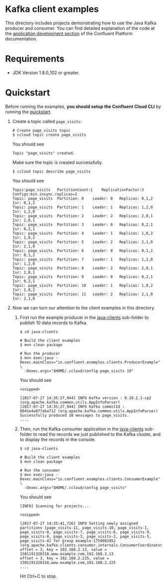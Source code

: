 # Kafka client examples

This directory includes projects demonstrating how to use the Java Kafka producer
and consumer. You can find detailed explanation of the code at the
[application development section](http://docs.confluent.io/3.2.2/app-development.html)
of the Confluent Platform documentation.


# Requirements


* JDK Version 1.8.0_102 or greater.


# Quickstart

Before running the examples, **you should setup the Confluent Cloud CLI** by running the [quickstart](https://support.confluent.io/hc/en-us/articles/115003275306-Confluent-Cloud-CLI-ccloud-quick-start
). 


1. Create a topic called `page_visits`:

	```shell
	# Create page_visits topic
	$ ccloud topic create page_visits
	```
	You should see
	
	```
	Topic "page_visits" created.
	```
	Make sure the topic is created successfully.
	
	```shell
	$ ccloud topic describe page_visits
	```
	
	You should see

	```
	Topic:page_visits	PartitionCount:1	ReplicationFactor:3	Configs:min.insync.replicas=2
	Topic: page_visits	Partition: 0	Leader: 0	Replicas: 0,1,2	Isr: 0,1,2
	Topic: page_visits	Partition: 1	Leader: 1	Replicas: 1,2,0	Isr: 1,2,0
	Topic: page_visits	Partition: 2	Leader: 2	Replicas: 2,0,1	Isr: 2,0,1
	Topic: page_visits	Partition: 3	Leader: 0	Replicas: 0,2,1	Isr: 0,2,1
	Topic: page_visits	Partition: 4	Leader: 1	Replicas: 1,0,2	Isr: 1,0,2
	Topic: page_visits	Partition: 5	Leader: 2	Replicas: 2,1,0	Isr: 2,1,0
	Topic: page_visits	Partition: 6	Leader: 0	Replicas: 0,1,2	Isr: 0,1,2
	Topic: page_visits	Partition: 7	Leader: 1	Replicas: 1,2,0	Isr: 1,2,0
	Topic: page_visits	Partition: 8	Leader: 2	Replicas: 2,0,1	Isr: 2,0,1
	Topic: page_visits	Partition: 9	Leader: 0	Replicas: 0,2,1	Isr: 0,2,1
	Topic: page_visits	Partition: 10	Leader: 1	Replicas: 1,0,2	Isr: 1,0,2
	Topic: page_visits	Partition: 11	Leader: 2	Replicas: 2,1,0	Isr: 2,1,0
	```

1. Now we can turn our attention to the client examples in this directory.

	1. First run the example producer in the [java-clients](java-clients) sub-folder to publish 10 data records to Kafka.

		```shell
		$ cd java-clients
		
		# Build the client examples
		$ mvn clean package
		
		# Run the producer
		$ mvn exec:java -Dexec.mainClass="io.confluent.examples.clients.ProducerExample" \
		  -Dexec.args="$HOME/.ccloud/config page_visits 10"
		```
		You should see
		
		```
		<snipped>
		
		[2017-07-27 14:35:27,944] INFO Kafka version : 0.10.2.1-cp2 (org.apache.kafka.common.utils.AppInfoParser)
		[2017-07-27 14:35:27,944] INFO Kafka commitId : 8041e4a077aba712 (org.apache.kafka.common.utils.AppInfoParser)
		Successfully produced 10 messages to page_visits.
		....
		```
		

	1. Then, run the Kafka consumer application in the [java-clients](java-clients) sub-folder to read the records we just published to the Kafka cluster, and to display the records in the console.

		```shell
		$ cd java-clients
		
		# Build the client examples
		$ mvn clean package
		
		# Run the consumer
		$ mvn exec:java -Dexec.mainClass="io.confluent.examples.clients.ConsumerExample" \
		  -Dexec.args="$HOME/.ccloud/config page_visits"		
		```
		
		You should see

		```
		[INFO] Scanning for projects...
		
		<snipped>
		
		[2017-07-27 14:35:41,726] INFO Setting newly assigned partitions [page_visits-11, page_visits-10, page_visits-1, page_visits-0, page_visits-7, page_visits-6, page_visits-9, page_visits-8, page_visits-3, page_visits-2, page_visits-5, page_visits-4] for group example-1759082952 (org.apache.kafka.clients.consumer.internals.ConsumerCoordinator)
		offset = 3, key = 192.168.2.13, value = 1501191328318,www.example.com,192.168.2.13
		offset = 3, key = 192.168.2.225, value = 1501191328318,www.example.com,192.168.2.225
		....
		```
		Hit Ctrl+C to stop.
